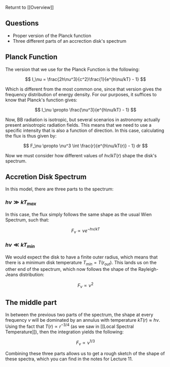 Returnt to [[Overview]]

## Questions

- Proper version of the Planck function
- Three different parts of an accrection disk's spectrum

## Planck Function

The version that we use for the Planck Function is the following:

$$
I_\nu = \frac{2h\nu^3}{c^2}\frac{1}{e^{h\nu/kT} - 1}
$$

Which is different from the most common one, since that version gives the frequency distribution of energy density. For our purposes, it suffices to know that Planck's function gives:

$$
I_\nu \propto \frac{\nu^3}{e^{h\nu/kT} - 1}
$$

Now, BB radiation is isotropic, but several scenarios in astronomy actually present anisotropic radiation fields. This means that we need to use a specific intensity that is also a function of direction. In this case, calculating the flux is thus given by:

$$
F_\nu \propto \nu^3 \int \frac{r}{e^{h\nu/kT(r)} - 1} dr
$$

Now we must consider how different values of $h\nu/kT(r)$ shape the disk's spectrum.

## Accretion Disk Spectrum

In this model, there are three parts to the spectrum:

### $h\nu \gg kT_{max}$

In this case, the flux simply follows the same shape as the usual Wien Spectrum, such that:

$$
F_\nu \propto \nu e^{-h\nu/kT}
$$

### $h\nu \ll kT_{min}$

We would expect the disk to have a finite outer radius, which means that there is a minimum disk temperature $T_{min} = T(r_{out})$. This lands us on the other end of the spectrum, which now follows the shape of the Rayleigh-Jeans distribution:

$$
F_\nu \propto \nu^2
$$

## The middle part

In between the previous two parts of the spectrum, the shape at every frequency $\nu$ will be dominated by an annulus with temperature $kT(r) \approx h\nu$. Using the fact that $T(r) \propto r^{-3/4}$ (as we saw in [[Local Spectral Temperature]]), then the integration yields the following:

$$
F_\nu \propto \nu^{1/3}
$$

Combining these three parts allows us to get a rough sketch of the shape of these spectra, which you can find in the notes for Lecture 11. 